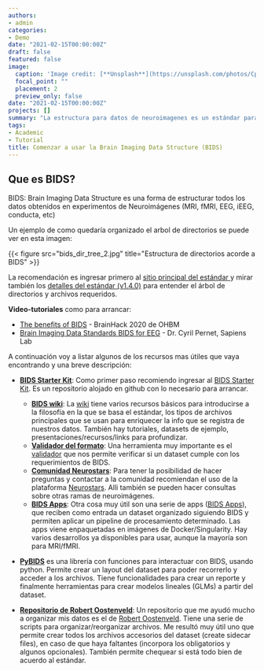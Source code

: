 ```yaml
---
authors:
- admin
categories:
- Demo
date: "2021-02-15T00:00:00Z"
draft: false
featured: false
image:
  caption: 'Image credit: [**Unsplash**](https://unsplash.com/photos/CpkOjOcXdUY)'
  focal_point: ""
  placement: 2
  preview_only: false
date: "2021-02-15T00:00:00Z"
projects: []
summary: "La estructura para datos de neuroimagenes es un estándar para organizar, anotar, y describir los datos recogidos en experimentos de neurociencias."
tags:
- Academic
- Tutorial
title: Comenzar a usar la Brain Imaging Data Structure (BIDS)
---
```


## Que es BIDS?
BIDS: Brain Imaging Data Structure es una forma de estructurar todos los datos obtenidos en experimentos de Neuroimágenes (MRI, fMRI, EEG, iEEG, conducta, etc)

Un ejemplo de como quedaría organizado el arbol de directorios se puede ver en esta imagen:

{{< figure src="bids_dir_tree_2.jpg" title="Estructura de directorios acorde a BIDS" >}}

La recomendación es ingresar primero al [sitio principal del estándar ](https://bids.neuroimaging.io/ "BIDS") y mirar también los [detalles del estándar (v1.4.0)](https://bids-specification.readthedocs.io/en/stable/ "v1.4.0") para entender el árbol de directorios y archivos requeridos.

**Video-tutoriales** como para arrancar:

* [The benefits of BIDS](https://youtu.be/K9hVAr5fvJg) - BrainHack 2020 de OHBM
* [Brain Imaging Data Standards BIDS for EEG](https://youtu.be/DUufZLhl7jM) - Dr. Cyril Pernet, Sapiens Lab

A continuación voy a listar algunos de los recursos mas útiles que vaya encontrando y una breve descripción:

* [**BIDS Starter Kit**](https://github.com/bids-standard/bids-starter-kit): Como primer paso recomiendo ingresar al [BIDS Starter Kit](https://github.com/bids-standard/bids-starter-kit). Es un repositorio alojado en github con lo necesario para arrancar.
  + [**BIDS wiki**](https://github.com/bids-standard/bids-starter-kit/wiki): La [wiki](https://github.com/bids-standard/bids-starter-kit/wiki) tiene varios recursos básicos para introducirse a la filosofía en la que se basa el estándar, los tipos de archivos principales que se usan para enriquecer la info que se registra de nuestros datos. También hay tutoriales, datasets de ejemplo, presentaciones/recursos/links para profundizar.
  + [**Validador del formato**](https://bids-standard.github.io/bids-validator/): Una herramienta muy importante es el [validador](https://bids-standard.github.io/bids-validator/) que nos permite verificar si un dataset cumple con los requerimientos de BIDS. 
  + [**Comunidad Neurostars**](https://neurostars.org/tags/bids): Para tener la posibilidad de hacer preguntas y contactar a la comunidad recomiendan el uso de la plataforma [Neurostars](https://neurostars.org/tags/bids). Alli también se pueden hacer consultas sobre otras ramas de neuroimágenes.
  + [**BIDS Apps**](http://bids-apps.neuroimaging.io/apps/): Otra cosa muy útil son una serie de apps ([BIDS Apps](http://bids-apps.neuroimaging.io/apps/)), que reciben como entrada un dataset organizado siguiendo BIDS y permiten aplicar un pipeline de procesamiento determinado. Las apps viene enpaquetadas en imágenes de Docker/Singularity. Hay varios desarrollos ya disponibles para usar, aunque la mayoría son para MRI/fMRI.

* [**PyBIDS**](https://github.com/bids-standard/pybids) es una librería con funciones para interactuar con BIDS, usando python. Permite crear un layout del dataset para poder recorrerlo y acceder a los archivos. Tiene funcionalidades para crear un reporte y finalmente herramientas para crear modelos lineales (GLMs) a partir del dataset.

* [**Repositorio de Robert Oostenveld**](https://github.com/robertoostenveld/bids-tools): Un repositorio que me ayudó mucho a organizar mis datos es el de [Robert Oostenveld](https://github.com/robertoostenveld/bids-tools). Tiene una serie de scripts para organizar/reorganizar archivos. Me resultó muy útil uno que permite crear todos los archivos accesorios del dataset (create sidecar files), en caso de que haya faltantes (incorpora los obligatorios y algunos opcionales). También permite chequear si está todo bien de acuerdo al estándar.
